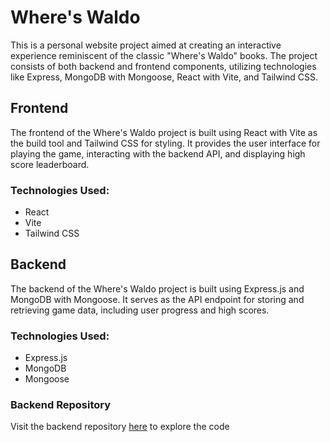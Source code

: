 # Where's Waldo

This is a personal website project aimed at creating an interactive experience reminiscent of the classic "Where's Waldo" books. The project consists of both backend and frontend components, utilizing technologies like Express, MongoDB with Mongoose, React with Vite, and Tailwind CSS.

## Frontend

The frontend of the Where's Waldo project is built using React with Vite as the build tool and Tailwind CSS for styling. It provides the user interface for playing the game, interacting with the backend API, and displaying high score leaderboard.

### Technologies Used:

- React
- Vite
- Tailwind CSS

## Backend

The backend of the Where's Waldo project is built using Express.js and MongoDB with Mongoose. It serves as the API endpoint for storing and retrieving game data, including user progress and high scores.

### Technologies Used:

- Express.js
- MongoDB
- Mongoose

### Backend Repository

Visit the backend repository [here](https://github.com/pndmhs/where-is-waldo-api) to explore the code

